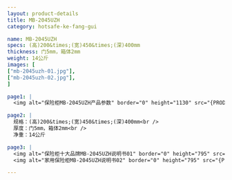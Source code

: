 ```yaml
---
layout: product-details
title: MB-2045UZH
category: hotsafe-ke-fang-gui

name: MB-2045UZH
specs: (高)200&times;(宽)450&times;(深)400mm
thickness: 门5mm，箱体2mm
weight: 14公斤
images: [
["mb-2045uzh-01.jpg"],
["mb-2045uzh-02.jpg"],
]

page1: |
  <img alt="保险柜MB-2045UZH产品参数" border="0" height="1130" src="{PRODUCT_IMAGES}products/twcps1.jpg" width="538" />

page2: |
  规格：(高)200&times;(宽)450&times;(深)400mm<br />
  厚度：门5mm，箱体2mm<br />
  净重：14公斤

page3: |
  <img alt="保险柜十大品牌MB-2045UZH说明书01" border="0" height="795" src="{PRODUCT_IMAGES}products/mi-2045mg2045-sm01.jpg" width="538" /><br />
  <img alt="家用保险柜MB-2045UZH说明书02" border="0" height="795" src="{PRODUCT_IMAGES}products/mi-2045mg2045-sm02.jpg" width="538" />

---
```

